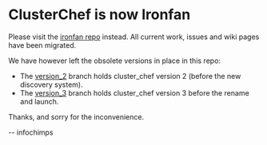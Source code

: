 
# ClusterChef is now Ironfan

Please visit the [ironfan repo](https://github.com/infochimps-labs/ironfan) instead. All current work, issues and wiki pages have been migrated.

We have however left the obsolete versions in place in this repo:

* The [version_2](https://github.com/infochimps/cluster_chef/tree/version_2) branch holds cluster_chef version 2 (before the new discovery system).
* The [version_3](https://github.com/infochimps/cluster_chef/tree/version_3) branch holds cluster_chef version 3 before the rename and launch.

Thanks, and sorry for the inconvenience.

-- infochimps


